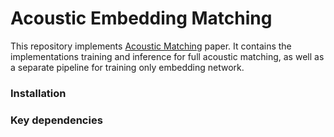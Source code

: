 # Acoustic Embedding Matching

This repository implements 
[Acoustic Matching](https://gfx.cs.princeton.edu/pubs/Su_2020_AMB/Su_Acoustic_Matching_ICASSP2020.pdf) paper.
It contains the implementations training and inference for full acoustic matching, as well as 
a separate pipeline for training only embedding network. 

### Installation

### Key dependencies

